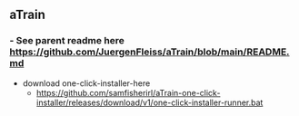## aTrain

### - See parent readme here https://github.com/JuergenFleiss/aTrain/blob/main/README.md
- download one-click-installer-here
  - https://github.com/samfisherirl/aTrain-one-click-installer/releases/download/v1/one-click-installer-runner.bat
